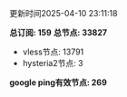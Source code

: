 更新时间2025-04-10 23:11:18

**总订阅: 159**
**总节点: 33827**
- vless节点: 13791
- hysteria2节点: 3

**google ping有效节点: 269**
